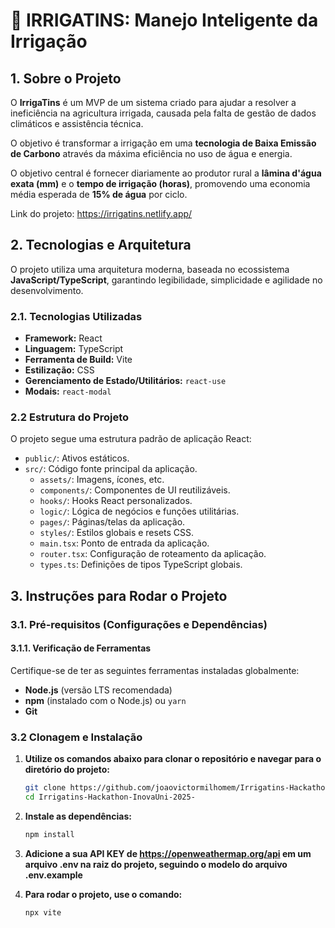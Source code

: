 # 🌱 IRRIGATINS: Manejo Inteligente da Irrigação

## 1. Sobre o Projeto

O **IrrigaTins** é um MVP de um sistema criado para ajudar a resolver a ineficiência na agricultura irrigada, causada pela falta de gestão de dados climáticos e assistência técnica.

O objetivo é transformar a irrigação em uma **tecnologia de Baixa Emissão de Carbono** através da máxima eficiência no uso de água e energia.

O objetivo central é fornecer diariamente ao produtor rural a **lâmina d'água exata (mm)** e o **tempo de irrigação (horas)**, promovendo uma economia média esperada de **15% de água** por ciclo.

Link do projeto: https://irrigatins.netlify.app/

## 2. Tecnologias e Arquitetura

O projeto utiliza uma arquitetura moderna, baseada no ecossistema **JavaScript/TypeScript**, garantindo legibilidade, simplicidade e agilidade no desenvolvimento.

### 2.1. Tecnologias Utilizadas

- **Framework:** React
- **Linguagem:** TypeScript
- **Ferramenta de Build:** Vite
- **Estilização:** CSS
- **Gerenciamento de Estado/Utilitários:** `react-use`
- **Modais:** `react-modal`

### 2.2 Estrutura do Projeto

O projeto segue uma estrutura padrão de aplicação React:

- `public/`: Ativos estáticos.
- `src/`: Código fonte principal da aplicação.
  - `assets/`: Imagens, ícones, etc.
  - `components/`: Componentes de UI reutilizáveis.
  - `hooks/`: Hooks React personalizados.
  - `logic/`: Lógica de negócios e funções utilitárias.
  - `pages/`: Páginas/telas da aplicação.
  - `styles/`: Estilos globais e resets CSS.
  - `main.tsx`: Ponto de entrada da aplicação.
  - `router.tsx`: Configuração de roteamento da aplicação.
  - `types.ts`: Definições de tipos TypeScript globais.

## 3. Instruções para Rodar o Projeto

### 3.1. Pré-requisitos (Configurações e Dependências)

#### 3.1.1. Verificação de Ferramentas

Certifique-se de ter as seguintes ferramentas instaladas globalmente:

- **Node.js** (versão LTS recomendada)
- **npm** (instalado com o Node.js) ou `yarn`
- **Git**

### 3.2 Clonagem e Instalação

1.  **Utilize os comandos abaixo para clonar o repositório e navegar para o diretório do projeto:**
    ```bash
    git clone https://github.com/joaovictormilhomem/Irrigatins-Hackathon-InovaUni-2025-.git
    cd Irrigatins-Hackathon-InovaUni-2025-
    ```
2.  **Instale as dependências:**
    ```bash
    npm install
    ```
3.  **Adicione a sua API KEY de https://openweathermap.org/api em um arquivo .env na raiz do projeto, seguindo o modelo do arquivo .env.example**

4.  **Para rodar o projeto, use o comando:**
    ```bash
    npx vite
    ```